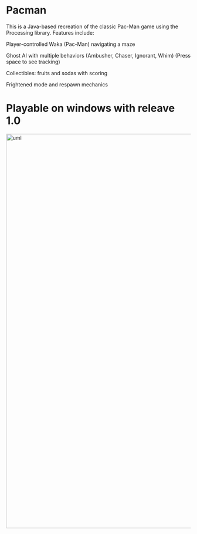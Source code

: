 # Pacman
This is a Java-based recreation of the classic Pac-Man game using the Processing library. Features include:

Player-controlled Waka (Pac-Man) navigating a maze

Ghost AI with multiple behaviors (Ambusher, Chaser, Ignorant, Whim) (Press space to see tracking)

Collectibles: fruits and sodas with scoring

Frightened mode and respawn mechanics

# Playable on windows with releave 1.0
<img width="836" height="1074" alt="uml" src="https://github.com/user-attachments/assets/812b4ab7-93a8-4eb9-88dc-69b03c4cec79" />
